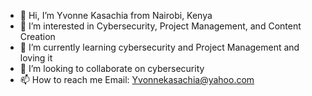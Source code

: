 - 👋 Hi, I’m Yvonne Kasachia from Nairobi, Kenya
- 👀 I’m interested in Cybersecurity, Project Management, and Content Creation
- 🌱 I’m currently learning cybersecurity and Project Management and loving it
- 💞️ I’m looking to collaborate on cybersecurity
- 📫 How to reach me Email: Yvonnekasachia@yahoo.com

<!---
Yvonnekasachia/Yvonnekasachia is a ✨ special ✨ repository because its `README.md` (this file) appears on your GitHub profile.
You can click the Preview link to take a look at your changes.
--->
